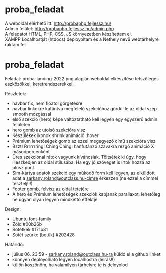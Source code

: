 # proba_feladat

A weboldal elérhető itt: http://probaphp.fejlessz.hu/<br>
Admin felület: http://probaphp.fejlessz.hu/admin.php<br>
A feladatot HTML, PHP, CSS, JS környezetben készítettem el.<br>
XAMPP Localhostját (htdocs) deployoltam és a Nethely nevű webtárhelyre raktam fel.<br>


# proba_feladat
Feladat:
proba-landing-2022.png alapján weboldal elkészítése tetszőleges eszközökkel, keretrendszerekkel.

Részletek:
- navbar fix, nem floatol görgetésre
- navbar linkekre kattintva megfelelő szekcióhoz gördül le az oldal szép smooth mozgással
- első szekció (hero) képe változtatható kell legyen egy egyszerű admin felületen
- hero gomb az utolsó szekcióra visz
- Készülékek ikonok shrink animáció :hover
- Prémium lehetőségek gomb az ezzel megegyező című szekcióra visz
- Bzzt! Rrrrrrring! Ching Ching! hanfutánzó szavakra rezgő animáció X másodpercenként
- Üres szekciónál rátok vagyunk kíváncsiak. Töltsétek ki úgy, hogy illeszkedjen az oldal stílusába. Ha egy jó szöveget is írtok hozzá az plusz pont.
- Sim-kártya adatok szekció egy működő form kell legyen, az elküldött adat a sarkany.roland@outclass.hu-címre érkezzen (ne ezzel a címmel tesztelj!!!)
- Footer gomb, felvisz az oldal tetejére
- A hero és Prémium lehetőségek szekciók kapjanak parallaxot, lehetőleg ne ugyan olyan legyen mindkettő effektje.

Design:
- Ubuntu font-family
- Zöld #00b26b
- Sötétkék #171b31
- Sötét szürke (betűk) #202428

Határidő:
- július 06. 23:59 - sarkany.roland@outclass.hu-ra küldd el a github linket
- könnyen deployolható legyen localhostra (leírás!!)
- külön köszönöm, ha valamilyen tárhelyre te is deloyolod
